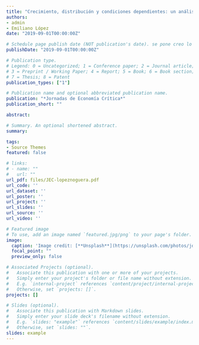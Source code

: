 ```yaml
---
title: "Crecimiento, distribución y condiciones dependientes: un análisis comparativo de los regímenes de crecimiento entre economías centrales y periféricas."
authors:
- admin
- Emiliano López
date: "2019-09-01T00:00:00Z"

# Schedule page publish date (NOT publication's date). se pone creo lo programado para ser publicado por la revista
publishDate: "2019-09-01T00:00:00Z"

# Publication type.
# Legend: 0 = Uncategorized; 1 = Conference paper; 2 = Journal article;
# 3 = Preprint / Working Paper; 4 = Report; 5 = Book; 6 = Book section;
# 7 = Thesis; 8 = Patent
publication_types: ["1"]

# Publication name and optional abbreviated publication name.
publication: "*Jornadas de Economía Crítica*"
publication_short: ""

abstract:

# Summary. An optional shortened abstract.
summary: 

tags:
- Source Themes
featured: false

# links:
# - name: ""
#   url: ""
url_pdf: files/JEC-lopeznoguera.pdf
url_code: ''
url_dataset: ''
url_poster: ''
url_project: ''
url_slides: ''
url_source: ''
url_video: ''

# Featured image
# To use, add an image named `featured.jpg/png` to your page's folder. 
image:
  caption: 'Image credit: [**Unsplash**](https://unsplash.com/photos/jdD8gXaTZsc)'
  focal_point: ""
  preview_only: false

# Associated Projects (optional).
#   Associate this publication with one or more of your projects.
#   Simply enter your project's folder or file name without extension.
#   E.g. `internal-project` references `content/project/internal-project/index.md`.
#   Otherwise, set `projects: []`.
projects: []

# Slides (optional).
#   Associate this publication with Markdown slides.
#   Simply enter your slide deck's filename without extension.
#   E.g. `slides: "example"` references `content/slides/example/index.md`.
#   Otherwise, set `slides: ""`.
slides: example
---
```

